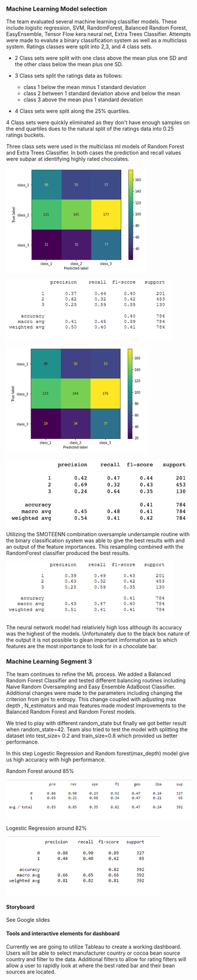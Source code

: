 ### Machine Learning Model selection
The team evaluated several machine learning classifier models.  These include logistic regression, SVM, RandomForest, Balanced Random Forest, EasyEnsemble, Tensor Flow kera neural net, Extra Trees Classifier.  Attempts were made to evalute a binary classification system as well as a multiclass system.  Ratings classes were split into 2,3, and 4 class sets.

- 2 Class sets were split with one class above the mean plus one SD and the other class below the mean plus one SD.

- 3 Class sets split the ratings data as follows:
    - class 1 below the mean minus 1 standard deviation
    - class 2 between 1 standard deviation above and below the mean
    - class 3 above the mean plus 1 standard deviation
- 4 Class sets were split along the 25% quartiles.

4 Class sets were quickly eliminated as they don't have enough samples on the end quartiles dues to the natural split of the ratings data into 0.25 ratings buckets.

Three class sets were used in the multiclass ml models of Random Forest and Extra Trees Classifier.  In both cases the prediction and recall values were subpar at identifying highly rated chocolates.

![Extra Trees Classifier Confusion Matrix](Images/extratreesclassifierconfusionmatrix.png)

![Extra Trees classification report](Images/extratreesclassifierclassificationreport.png)

![Random Forest multi Classifier Confusion Matrix](Images/randomforestclassifierconfusionmatrix.png)

![Random Forest  classification report](Images/randomforestmulticlassifierclassificationreport.png)
Utilizing the SMOTEENN combination oversample undersample routine with the binary classification system was able to give the best results with and an output of the feature importances.  This resampling combined with the RandomForest classifier produced the best results.

![Random Forest binary with SMOTEENN classification report](Images/randomforestbinaryclassifierclassificationreport.png)

The neural network model had relativiely high loss although its accuracy was the highest of the models.  Unfortunately due to the black box nature of the output it is not possible to glean important imformation as to which features are the most inportance to look for in a chocolate bar.

### Machine Learning Segment 3
The team continues to refine the ML process. We added a Balanced Random Forest Classifier and tested different balancing routines including Naive Random Oversampling and Easy Ensemble AdaBoost Classifier. Additional changes were made to the parameters including changing the criterion from gini to entropy. This change coupled with adjusting max depth , N_estimators and max features made modest improvements to the Balanced Random Forest and Random Forest models.

We tried to play with different random_state but finally we got better result when random_state=42. Team also tried to test the model with splitting the dataset into test_size= 0.2 and train_size=0.8 which provided us better performance. 

In this step Logestic Regression and Random forest(max_depth) model give us high accuracy with high performance. 

Random Forest around 85%

![Max_Depth](https://github.com/jilek/DataBootcampFinalProject/blob/main/Segment3_Deliverable/Images/max_depth.PNG)

Logestic Regression around 82%

![Logestic Regression](https://github.com/jilek/DataBootcampFinalProject/blob/main/Segment3_Deliverable/Images/Logistic%20Regression.PNG)


####  Storyboard

See Google slides

#### Tools and interactive elements for dashboard

Currently we are going to utilize Tableau to create a working dashboard.   Users will be able to select manufacturer country or cocoa bean source country and filter to the data.  Additional filters to allow for rating filters will allow a user to rapidly look at where the best rated bar and their bean sources are located.
